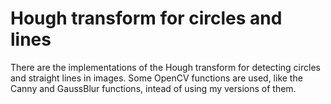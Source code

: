 # Hough transform for circles and lines

There are the implementations of the Hough transform for detecting circles and straight lines in images.
Some OpenCV functions are used, like the Canny and GaussBlur functions, intead of using my versions of them.
